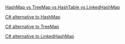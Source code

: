 [HashMap vs TreeMap vs HashTable vs LinkedHashMap][javacomparison]



[C# alternative to HashMap][csharphashmap]


[C# alternative to TreeMap][csharptreemap]


[C# alternative to LinkedHashMap][csharplinkedhashmap]



[javacomparison]:<https://www.programcreek.com/2013/03/hashmap-vs-treemap-vs-hashtable-vs-linkedhashmap/>
[csharphashmap]:<https://stackoverflow.com/questions/1273139/c-sharp-java-hashmap-equivalent/>
[csharptreemap]:<https://stackoverflow.com/questions/477954/java-treemap-equivalent-in-c/>
[csharplinkedhashmap]:<https://stackoverflow.com/questions/486948/linkedhashmap-in-net/>
